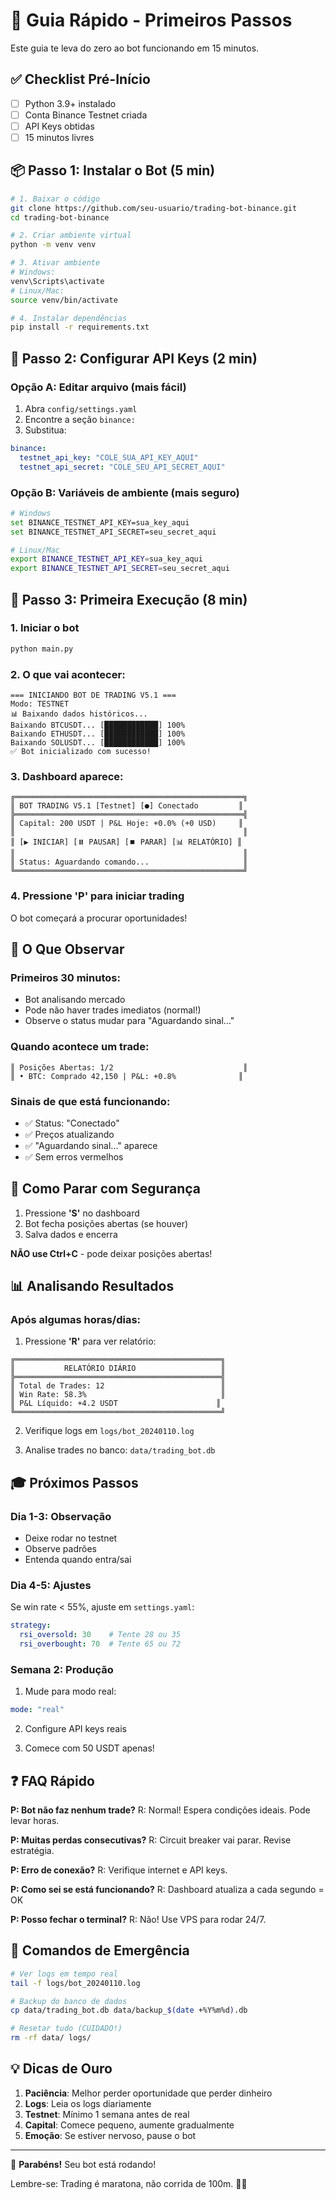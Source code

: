 # 🚀 Guia Rápido - Primeiros Passos

Este guia te leva do zero ao bot funcionando em 15 minutos.

## ✅ Checklist Pré-Início

- [ ] Python 3.9+ instalado
- [ ] Conta Binance Testnet criada
- [ ] API Keys obtidas
- [ ] 15 minutos livres

## 📦 Passo 1: Instalar o Bot (5 min)

```bash
# 1. Baixar o código
git clone https://github.com/seu-usuario/trading-bot-binance.git
cd trading-bot-binance

# 2. Criar ambiente virtual
python -m venv venv

# 3. Ativar ambiente
# Windows:
venv\Scripts\activate
# Linux/Mac:
source venv/bin/activate

# 4. Instalar dependências
pip install -r requirements.txt
```

## 🔑 Passo 2: Configurar API Keys (2 min)

### Opção A: Editar arquivo (mais fácil)

1. Abra `config/settings.yaml`
2. Encontre a seção `binance:`
3. Substitua:
```yaml
binance:
  testnet_api_key: "COLE_SUA_API_KEY_AQUI"
  testnet_api_secret: "COLE_SEU_API_SECRET_AQUI"
```

### Opção B: Variáveis de ambiente (mais seguro)

```bash
# Windows
set BINANCE_TESTNET_API_KEY=sua_key_aqui
set BINANCE_TESTNET_API_SECRET=seu_secret_aqui

# Linux/Mac
export BINANCE_TESTNET_API_KEY=sua_key_aqui
export BINANCE_TESTNET_API_SECRET=seu_secret_aqui
```

## 🏃 Passo 3: Primeira Execução (8 min)

### 1. Iniciar o bot

```bash
python main.py
```

### 2. O que vai acontecer:

```
=== INICIANDO BOT DE TRADING V5.1 ===
Modo: TESTNET
📊 Baixando dados históricos...
Baixando BTCUSDT... [████████████] 100%
Baixando ETHUSDT... [████████████] 100%
Baixando SOLUSDT... [████████████] 100%
✅ Bot inicializado com sucesso!
```

### 3. Dashboard aparece:

```
╔═══════════════════════════════════════════════════╗
║ BOT TRADING V5.1 [Testnet] [●] Conectado         ║
╠═══════════════════════════════════════════════════╣
║ Capital: 200 USDT | P&L Hoje: +0.0% (+0 USD)     ║
║                                                   ║
║ [▶️ INICIAR] [⏸️ PAUSAR] [⏹️ PARAR] [📊 RELATÓRIO] ║
║                                                   ║
║ Status: Aguardando comando...                     ║
╚═══════════════════════════════════════════════════╝
```

### 4. Pressione 'P' para iniciar trading

O bot começará a procurar oportunidades!

## 🎯 O Que Observar

### Primeiros 30 minutos:
- Bot analisando mercado
- Pode não haver trades imediatos (normal!)
- Observe o status mudar para "Aguardando sinal..."

### Quando acontece um trade:
```
║ Posições Abertas: 1/2                             ║
║ • BTC: Comprado 42,150 | P&L: +0.8%              ║
```

### Sinais de que está funcionando:
- ✅ Status: "Conectado"
- ✅ Preços atualizando
- ✅ "Aguardando sinal..." aparece
- ✅ Sem erros vermelhos

## 🛑 Como Parar com Segurança

1. Pressione **'S'** no dashboard
2. Bot fecha posições abertas (se houver)
3. Salva dados e encerra

**NÃO use Ctrl+C** - pode deixar posições abertas!

## 📊 Analisando Resultados

### Após algumas horas/dias:

1. Pressione **'R'** para ver relatório:
```
╔══════════════════════════════════════════════╗
║           RELATÓRIO DIÁRIO                   ║
╠══════════════════════════════════════════════╣
║ Total de Trades: 12                          ║
║ Win Rate: 58.3%                              ║
║ P&L Líquido: +4.2 USDT                      ║
╚══════════════════════════════════════════════╝
```

2. Verifique logs em `logs/bot_20240110.log`

3. Analise trades no banco: `data/trading_bot.db`

## 🎓 Próximos Passos

### Dia 1-3: Observação
- Deixe rodar no testnet
- Observe padrões
- Entenda quando entra/sai

### Dia 4-5: Ajustes
Se win rate < 55%, ajuste em `settings.yaml`:
```yaml
strategy:
  rsi_oversold: 30    # Tente 28 ou 35
  rsi_overbought: 70  # Tente 65 ou 72
```

### Semana 2: Produção
1. Mude para modo real:
```yaml
mode: "real"
```

2. Configure API keys reais

3. Comece com 50 USDT apenas!

## ❓ FAQ Rápido

**P: Bot não faz nenhum trade?**
R: Normal! Espera condições ideais. Pode levar horas.

**P: Muitas perdas consecutivas?**
R: Circuit breaker vai parar. Revise estratégia.

**P: Erro de conexão?**
R: Verifique internet e API keys.

**P: Como sei se está funcionando?**
R: Dashboard atualiza a cada segundo = OK

**P: Posso fechar o terminal?**
R: Não! Use VPS para rodar 24/7.

## 🚨 Comandos de Emergência

```bash
# Ver logs em tempo real
tail -f logs/bot_20240110.log

# Backup do banco de dados
cp data/trading_bot.db data/backup_$(date +%Y%m%d).db

# Resetar tudo (CUIDADO!)
rm -rf data/ logs/
```

## 💡 Dicas de Ouro

1. **Paciência**: Melhor perder oportunidade que perder dinheiro
2. **Logs**: Leia os logs diariamente
3. **Testnet**: Mínimo 1 semana antes de real
4. **Capital**: Comece pequeno, aumente gradualmente
5. **Emoção**: Se estiver nervoso, pause o bot

---

🎉 **Parabéns!** Seu bot está rodando!

Lembre-se: Trading é maratona, não corrida de 100m. 🏃‍♂️
